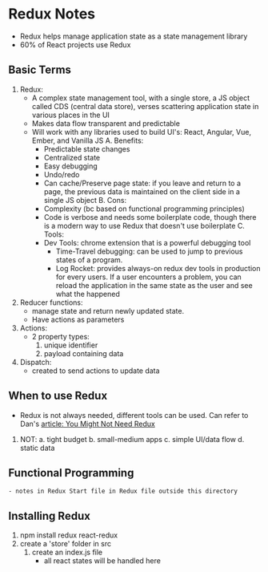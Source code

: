 # Redux Notes
- Redux helps manage application state as a state management library
- 60% of React projects use Redux

## Basic Terms
1. Redux: 
    - A complex state management tool, with a single store, a JS object called CDS (central data store), verses scattering application state in various places in the UI
    - Makes data flow transparent and predictable
    - Will work with any libraries used to build UI's: React, Angular, Vue, Ember, and Vanilla JS
    A. Benefits: 
        - Predictable state changes
        - Centralized state
        - Easy debugging
        - Undo/redo
        - Can cache/Preserve page state: if you leave and return to a page, the previous data is maintained on the client side in a single JS object
    B. Cons: 
        - Complexity (bc based on functional programming principles)
        - Code is verbose and needs some boilerplate code, though there is a modern way to use Redux that doesn't use boilerplate
    C. Tools: 
        - Dev Tools: chrome extension that is a powerful debugging tool
            - Time-Travel debugging: can be used to jump to previous states of a program. 
            - Log Rocket: provides always-on redux dev tools in production for every users. If a user encounters a problem, you can reload the application in the same state as the user and see what the happened
2. Reducer functions: 
    - manage state and return newly updated state. 
    - Have actions as parameters
3. Actions: 
    - 2 property types: 
        1. unique identifier
        2. payload containing data
4. Dispatch: 
    - created to send actions to update data 

## When to use Redux
- Redux is not always needed, different tools can be used. Can refer to Dan's [article: You Might Not Need Redux](https://medium.com/@dan_abramov/you-might-not-need-redux-be46360cf367)
1. NOT: 
    a. tight budget
    b. small-medium apps
    c. simple UI/data flow
    d. static data

## Functional Programming 
    - notes in Redux Start file in Redux file outside this directory

## Installing Redux
1. npm install redux react-redux
2. create a 'store' folder in src
    1. create an index.js file 
        - all react states will be handled here